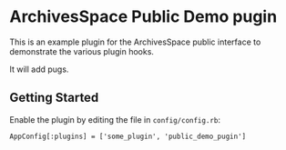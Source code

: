ArchivesSpace Public Demo pugin
===============

This is an example plugin for the ArchivesSpace public interface
to demonstrate the various plugin hooks.

It will add pugs.

## Getting Started

Enable the plugin by editing the file in `config/config.rb`:

    AppConfig[:plugins] = ['some_plugin', 'public_demo_pugin']
